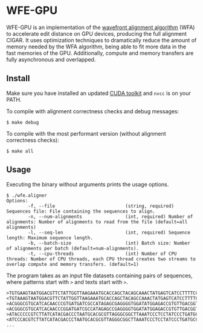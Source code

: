 # WFE-GPU

WFE-GPU is an implementation of the [wavefront alignment algorithm](https://github.com/smarco/WFA)
(WFA) to accelerate edit distance on GPU devices, producing the full alignment
CIGAR. It uses optimization techniques to dramatically reduce the amount of
memory needed by the WFA algorithm, being able to fit more data in the fast
memories of the GPU. Additionally, compute and memory transfers are fully
asynchronous and overlapped.

## Install

Make sure you have installed an updated [CUDA toolkit](https://developer.nvidia.com/cuda-downloads)
and `nvcc` is on your PATH.

To compile with alignment correctness checks and debug messages:
```
$ make debug
```

To compile with the most performant version (without alignment correctness
checks):
```
$ make all
```

## Usage 

Executing the binary without arguments prints the usage options.

```
$ ./wfe.aligner
Options:
        -f, --file                          (string, required) Sequences file: File containing the sequences to align.
        -n, --num-alignments                (int, required) Number of alignments: Number of alignments to read from the file (default=all alignments)
        -l, --seq-len                       (int, required) Sequence length: Maximum sequence length.
        -b, --batch-size                    (int) Batch size: Number of alignments per batch (default=num-alignments).
        -t, --cpu-threads                   (int) Number of CPU threads: Number of CPU threads, each CPU thread creates two streams to overlap compute and memory transfers. (default=1)
```

The program takes as an input file datasets containing pairs of sequences, where
patterns start with `>` and texts start with `>`.

```
>TGTGAAGTAATGGACGTTCTATTGGTTAAGAAATGCACCAGCTACAGCAAACTATGAGTCATCCTTTTCCATGTTAAGCCTGGTTCCTAAACACTTCGTGAAGGACGAAACTTATGCACGCGTCTGCCCAACAGAAATCCTTCGTAACCG
<TGTAAAGTAATGGACGTTCTATTGGTTAAGAAATGCACCAGCTACAGCCAAACTATGAGTCATCCTTTTCCATGTTAAGCCTGGTTCCTAAACACTTCGTGAAGGACGAAACTTATGCACGCGTCTGCCCAACAGAAATCCTTCGTAACCG
>ACGGGCGTGCATCACAACCCGTGATGATCGCCATAGAGCGAGGGGTGGATATGGAGACCGTGTTGACGGTCTCACATATATTTGGTCTAGCACCTTCCGACATGACTTCGTCCTAATCTTACTCGTCAAAACAAAACAATGACAAGATAA
<ACGGGCGTGCATCACAACCCGGATGATCGCCATAGAGCCGAGGGGTGGATATGGAGACCGTGTTGACGGTCTCACATATATTTGGTCTAGCACCTTCCGACATGACTTCGATCCTAATCTTACTCGTCAAAACAAAACAATGACAAGATAA
>ATACCCCCGTCTTATCATACGACCCTAATGCACGCGTTAGGGCGGCTTAAATCCCTCCTATCCCTGATGCCATTTGATGATGAAACTCGTGGCTAAGAAACGCCCAACTGGTCGTCTTTGTCCACCCTGGAAACGCGGGCACCCTCTTAG
<ATCCCACGTCTTATCATACGACCCTAATGCACGCGTTAGGGCGGCTTAAATCCCTCCTATCCCTGATGCCATTTGATGTGAAACTCGTGGCTAAGAAACGCCCAACTGGTCGTCTTTGTCCACCCTGGAAACGCGGGCACCCTCTTAG
...
```
